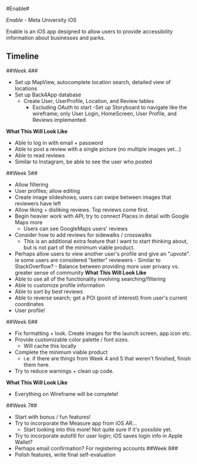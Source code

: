 #Enable#

*Enable* - Meta University iOS

Enable is an iOS app designed to allow users to provide accessibility information about businesses and parks.

## Timeline ##

##Week 4##
- Set up MapView, autocomplete location search, detailed view of locations
- Set up Back4App database
    - Create User, UserProfile, Location, and Review tables
        - Excluding OAuth to start
-Set up Storyboard to navigate like the wireframe; only User Login, HomeScreen, User Profile, and Reviews implemented

**What This Will Look Like**
- Able to log in with email + password
- Able to post a review with a single picture (no multiple images yet...)
- Able to read reviews
- Similar to Instagram, be able to see the user who posted


##Week 5##
- Allow filtering
- User profiles; allow editing
- Create image slideshows; users can swipe between images that reviewers have left
- Allow liking + disliking reviews. Top reviews come first.
- Begin heavier work with API; try to connect Places in detail with Google Maps more
    - Users can see GoogleMaps users' reviews
- Consider how to add reviews for sidewalks / crosswalks
    - This is an additional extra feature that I want to start thinking about, but is not part of the minimum viable product.
- Perhaps allow users to view another user's profile and give an "upvote". ie some users are considered "better" reviewers
        - Similar to StackOverflow?
        - Balance between providing more user privacy vs. greater sense of community
**What This Will Look Like**
- Able to use all of the functionality involving searching/filtering
- Able to customize profile information
- Able to sort by best reviews
- Able to reverse search; get a POI (point of interest) from user's current coordinates
- User profile!

##Week 6##
- Fix formatting + look. Create images for the launch screen, app icon etc.
- Provide customizable color palette / font sizes.
    - Will cache this locally
- Complete the minimum viable product
    - i.e. if there are things from Week 4 and 5 that weren't finished, finish them here.
- Try to reduce warnings + clean up code.

**What This Will Look Like**
- Everything on Wireframe will be complete!


##Week 7##
- Start with bonus / fun features!
- Try to incorporate the Measure app from iOS AR...
    - Start looking into this more! Not quite sure if it's possible yet.
- Try to incorporate autofill for user login; iOS saves login info in Apple Wallet?
- Perhaps email confirmation? For registering accounts
##Week 8##
- Polish features, write final self-evaluation
